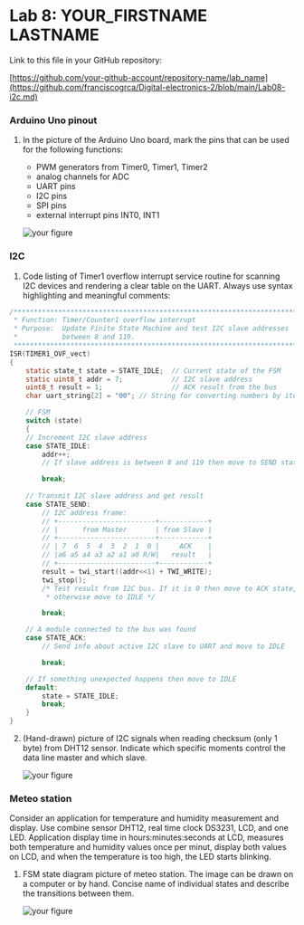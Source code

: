 # Lab 8: YOUR_FIRSTNAME LASTNAME

Link to this file in your GitHub repository:

[https://github.com/your-github-account/repository-name/lab_name](https://github.com/franciscogrca/Digital-electronics-2/blob/main/Lab08-i2c.md)

### Arduino Uno pinout

1. In the picture of the Arduino Uno board, mark the pins that can be used for the following functions:
   * PWM generators from Timer0, Timer1, Timer2
   * analog channels for ADC
   * UART pins
   * I2C pins
   * SPI pins
   * external interrupt pins INT0, INT1

   ![your figure](Images/arduino_uno_pinout.png)

### I2C

1. Code listing of Timer1 overflow interrupt service routine for scanning I2C devices and rendering a clear table on the UART. Always use syntax highlighting and meaningful comments:

```c
/**********************************************************************
 * Function: Timer/Counter1 overflow interrupt
 * Purpose:  Update Finite State Machine and test I2C slave addresses 
 *           between 8 and 119.
 **********************************************************************/
ISR(TIMER1_OVF_vect)
{
    static state_t state = STATE_IDLE;  // Current state of the FSM
    static uint8_t addr = 7;            // I2C slave address
    uint8_t result = 1;                 // ACK result from the bus
    char uart_string[2] = "00"; // String for converting numbers by itoa()

    // FSM
    switch (state)
    {
    // Increment I2C slave address
    case STATE_IDLE:
        addr++;
        // If slave address is between 8 and 119 then move to SEND state

        break;
    
    // Transmit I2C slave address and get result
    case STATE_SEND:
        // I2C address frame:
        // +------------------------+------------+
        // |      from Master       | from Slave |
        // +------------------------+------------+
        // | 7  6  5  4  3  2  1  0 |     ACK    |
        // |a6 a5 a4 a3 a2 a1 a0 R/W|   result   |
        // +------------------------+------------+
        result = twi_start((addr<<1) + TWI_WRITE);
        twi_stop();
        /* Test result from I2C bus. If it is 0 then move to ACK state, 
         * otherwise move to IDLE */

        break;

    // A module connected to the bus was found
    case STATE_ACK:
        // Send info about active I2C slave to UART and move to IDLE

        break;

    // If something unexpected happens then move to IDLE
    default:
        state = STATE_IDLE;
        break;
    }
}
```

2. (Hand-drawn) picture of I2C signals when reading checksum (only 1 byte) from DHT12 sensor. Indicate which specific moments control the data line master and which slave.

   ![your figure]()

### Meteo station

Consider an application for temperature and humidity measurement and display. Use combine sensor DHT12, real time clock DS3231, LCD, and one LED. Application display time in hours:minutes:seconds at LCD, measures both temperature and humidity values once per minut, display both values on LCD, and when the temperature is too high, the LED starts blinking.

1. FSM state diagram picture of meteo station. The image can be drawn on a computer or by hand. Concise name of individual states and describe the transitions between them.

   ![your figure]()
